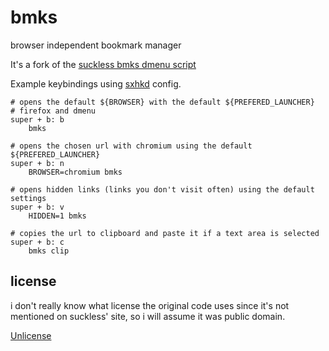 # bmks
browser independent bookmark manager

It's a fork of the
[suckless bmks dmenu script](https://tools.suckless.org/dmenu/scripts/)

Example keybindings using [sxhkd](https://github.com/baskerville/sxhkd) config.

```
# opens the default ${BROWSER} with the default ${PREFERED_LAUNCHER}
# firefox and dmenu
super + b: b
	bmks

# opens the chosen url with chromium using the default ${PREFERED_LAUNCHER}
super + b: n
	BROWSER=chromium bmks

# opens hidden links (links you don't visit often) using the default settings
super + b: v
	HIDDEN=1 bmks

# copies the url to clipboard and paste it if a text area is selected
super + b: c
	bmks clip
```

## license
i don't really know what license the original code uses since it's not
mentioned on suckless' site, so i will assume it was public domain.

[Unlicense](./LICENSE)

